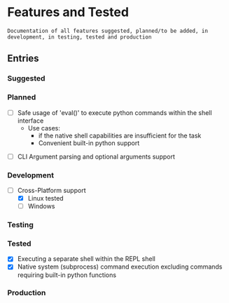 # Features and Tested

```
Documentation of all features suggested, planned/to be added, in development, in testing, tested and production
```

## Entries

### Suggested

### Planned
- [ ] Safe usage of 'eval()' to execute python commands within the shell interface 
    - Use cases:
        + if the native shell capabilities are insufficient for the task
        + Convenient built-in python support
+ [ ] CLI Argument parsing and optional arguments support

### Development
- [ ] Cross-Platform support
    + [X] Linux tested
    + [ ] Windows

### Testing

### Tested
+ [X] Executing a separate shell within the REPL shell
+ [X] Native system (subprocess) command execution excluding commands requiring built-in python functions

### Production

